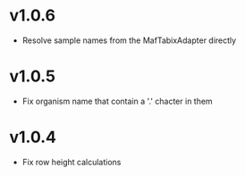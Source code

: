 # v1.0.6

- Resolve sample names from the MafTabixAdapter directly

# v1.0.5

- Fix organism name that contain a '.' chacter in them

# v1.0.4

- Fix row height calculations
